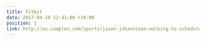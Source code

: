 ```yaml
---
title: Fitbit
date: 2017-04-10 12:41:00 +10:00
position: 1
link: http://au.complex.com/sports/jason-johannisen-working-to-schedule
---
```


